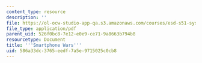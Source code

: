 ```yaml
---
content_type: resource
description: ''
file: https://ol-ocw-studio-app-qa.s3.amazonaws.com/courses/esd-s51-systems-leadership-and-management-praxis-summer-2014/586a33dc3765eedf7a5e9715025c0cb8_MITESD_S51S14_Lec9.pdf
file_type: application/pdf
parent_uid: 526f0bc8-7e12-e0e9-ce71-9a8663b794b8
resourcetype: Document
title: '''Smartphone Wars'''
uid: 586a33dc-3765-eedf-7a5e-9715025c0cb8
---
```

